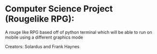 # Computer Science Project (Rougelike RPG):

A rouge like RPG based off of python terminal which will be able to run on mobile using a different graphics mode

Creators: Solardus and Frank Haynes
